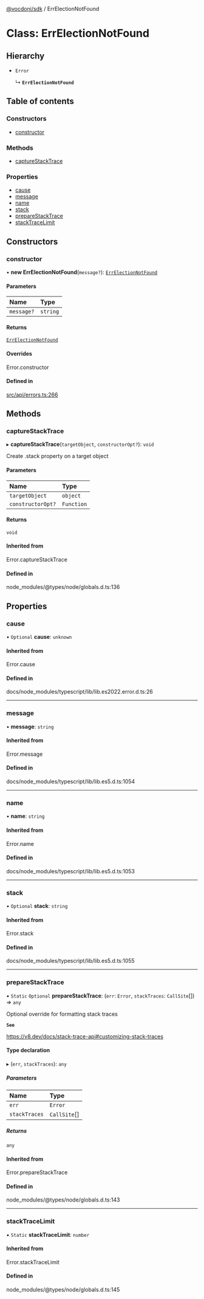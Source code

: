 [@vocdoni/sdk](/sdk) / ErrElectionNotFound

# Class: ErrElectionNotFound

## Hierarchy

- `Error`

  ↳ **`ErrElectionNotFound`**

## Table of contents

### Constructors

- [constructor](ErrElectionNotFound#constructor)

### Methods

- [captureStackTrace](ErrElectionNotFound#capturestacktrace)

### Properties

- [cause](ErrElectionNotFound#cause)
- [message](ErrElectionNotFound#message)
- [name](ErrElectionNotFound#name)
- [stack](ErrElectionNotFound#stack)
- [prepareStackTrace](ErrElectionNotFound#preparestacktrace)
- [stackTraceLimit](ErrElectionNotFound#stacktracelimit)

## Constructors

### constructor

• **new ErrElectionNotFound**(`message?`): [`ErrElectionNotFound`](ErrElectionNotFound)

#### Parameters

| Name | Type |
| :------ | :------ |
| `message?` | `string` |

#### Returns

[`ErrElectionNotFound`](ErrElectionNotFound)

#### Overrides

Error.constructor

#### Defined in

[src/api/errors.ts:266](https://github.com/vocdoni/vocdoni-sdk/blob/179c92b4cecfec787d968dc02b519f64ee15c5d3/src/api/errors.ts#L266)

## Methods

### captureStackTrace

▸ **captureStackTrace**(`targetObject`, `constructorOpt?`): `void`

Create .stack property on a target object

#### Parameters

| Name | Type |
| :------ | :------ |
| `targetObject` | `object` |
| `constructorOpt?` | `Function` |

#### Returns

`void`

#### Inherited from

Error.captureStackTrace

#### Defined in

node_modules/@types/node/globals.d.ts:136

## Properties

### cause

• `Optional` **cause**: `unknown`

#### Inherited from

Error.cause

#### Defined in

docs/node_modules/typescript/lib/lib.es2022.error.d.ts:26

___

### message

• **message**: `string`

#### Inherited from

Error.message

#### Defined in

docs/node_modules/typescript/lib/lib.es5.d.ts:1054

___

### name

• **name**: `string`

#### Inherited from

Error.name

#### Defined in

docs/node_modules/typescript/lib/lib.es5.d.ts:1053

___

### stack

• `Optional` **stack**: `string`

#### Inherited from

Error.stack

#### Defined in

docs/node_modules/typescript/lib/lib.es5.d.ts:1055

___

### prepareStackTrace

▪ `Static` `Optional` **prepareStackTrace**: (`err`: `Error`, `stackTraces`: `CallSite`[]) => `any`

Optional override for formatting stack traces

**`See`**

https://v8.dev/docs/stack-trace-api#customizing-stack-traces

#### Type declaration

▸ (`err`, `stackTraces`): `any`

##### Parameters

| Name | Type |
| :------ | :------ |
| `err` | `Error` |
| `stackTraces` | `CallSite`[] |

##### Returns

`any`

#### Inherited from

Error.prepareStackTrace

#### Defined in

node_modules/@types/node/globals.d.ts:143

___

### stackTraceLimit

▪ `Static` **stackTraceLimit**: `number`

#### Inherited from

Error.stackTraceLimit

#### Defined in

node_modules/@types/node/globals.d.ts:145
